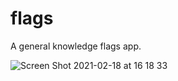# flags
A general knowledge flags app.

![Screen Shot 2021-02-18 at 16 18 33](https://user-images.githubusercontent.com/54336788/108370290-2bca1900-7205-11eb-9a13-986a3466804f.png)
